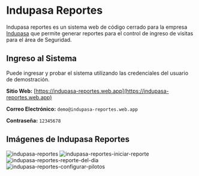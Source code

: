 # Indupasa Reportes
Indupasa reportes es un sistema web de código cerrado para la empresa [Indupasa](https://www.facebook.com/indupasagt) que permite generar reportes para el control de ingreso de visitas para el área de Seguridad.

## Ingreso al Sistema
Puede ingresar y probar el sistema utilizando las credenciales del usuario de demostración.

**Sitio Web:** [https://indupasa-reportes.web.app](https://indupasa-reportes.web.app)

**Correo Electrónico:** `demo@indupasa-reportes.web.app`

**Contraseña:** `12345678`

## Imágenes de Indupasa Reportes
![indupasa-reportes](https://github.com/user-attachments/assets/10f11706-c60f-4367-93d3-dc4fe78496e9)
![indupasa-reportes-iniciar-reporte](https://github.com/user-attachments/assets/1f3d9c5b-e247-4d27-b008-fa6ad9c659f8)
![indupasa-reportes-reporte-del-dia](https://github.com/user-attachments/assets/671295a0-7de4-451b-8f32-ac8cfdd33d86)
![indupasa-reportes-configurar-pilotos](https://github.com/user-attachments/assets/0dd21800-748e-4c1d-aa2b-c8940579eb28)
